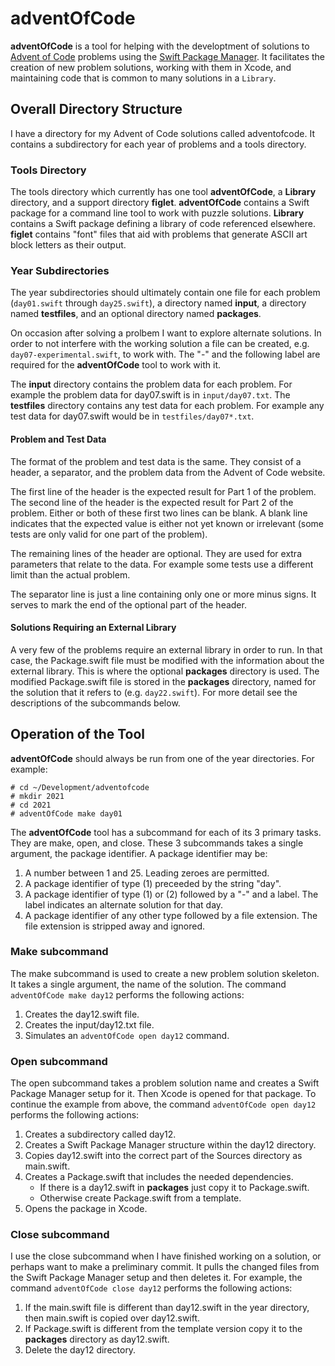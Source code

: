 # adventOfCode

**adventOfCode** is a tool for helping with the developtment of solutions to [Advent of Code](https://adventofcode.com) problems using the [Swift Package Manager](https://swift.org/package-manager).  It facilitates the creation of new problem solutions, working with them in Xcode, and maintaining code that is common to many solutions in a `Library`.

## Overall Directory Structure

I have a directory for my Advent of Code solutions called adventofcode.  It contains a subdirectory for each year of problems and a tools directory.

### Tools Directory

The tools directory which currently has one tool **adventOfCode**, a **Library** directory, and a support directory **figlet**.  **adventOfCode** contains a Swift package for a command line tool to work with puzzle solutions. **Library** contains a Swift package defining a library of code referenced elsewhere. **figlet** contains "font" files that aid with problems that generate ASCII art block letters as their output.

### Year Subdirectories

The year subdirectories should ultimately contain one file for each problem (`day01.swift` through `day25.swift`), a directory named **input**, a directory named **testfiles**, and an optional directory named **packages**.

On occasion after solving a prolbem I want to explore alternate solutions. In order to not interfere with the working solution a file can be created, e.g. `day07-experimental.swift`, to work with. The "-" and the following label are required for the **adventOfCode** tool to work with it.

The **input** directory contains the problem data for each problem.  For example the problem data for day07.swift is in `input/day07.txt`.  The **testfiles** directory contains any test data for each problem.  For example any test data for day07.swift would be in `testfiles/day07*.txt`.

#### Problem and Test Data

The format of the problem and test data is the same.  They consist of a header, a separator, and the problem data from the Advent of Code website.

The first line of the header is the expected result for Part 1 of the problem.  The second line of the header is the expected result for Part 2 of the problem.  Either or both of these first two lines can be blank.  A blank line indicates that the expected value is either not yet known or irrelevant (some tests are only valid for one part of the problem).

The remaining lines of the header are optional.  They are used for extra parameters that relate to the data.  For example some tests use a different limit than the actual problem.

The separator line is just a line containing only one or more minus signs.  It serves to mark the end of the optional part of the header.

#### Solutions Requiring an External Library ####

A very few of the problems require an external library in order to run.  In that case, the Package.swift file must be modified with the information about the external library. This is where the optional **packages** directory is used. The modified Package.swift file is stored in the **packages** directory, named for the solution that it refers to (e.g. `day22.swift`). For more detail see the descriptions of the subcommands below.

## Operation of the Tool

**adventOfCode** should always be run from one of the year directories.  For example:

```
# cd ~/Development/adventofcode
# mkdir 2021
# cd 2021
# adventOfCode make day01
```

The **adventOfCode** tool has a subcommand for each of its 3 primary tasks.  They are make, open, and close.  These 3 subcommands takes a single argument, the package identifier.  A package identifier may be:

1. A number between 1 and 25.  Leading zeroes are permitted.
1. A package identifier of type (1) preceeded by the string "day".
1. A package identifier of type (1) or (2) followed by a "-" and a label.  The label indicates an alternate solution for that day.
1. A package identifier of any other type followed by a file extension.  The file extension is stripped away and ignored.

### Make subcommand

The make subcommand is used to create a new problem solution skeleton.  It takes a single argument, the name of the solution.  The command `adventOfCode make day12` performs the following actions:

1. Creates the day12.swift file.
1. Creates the input/day12.txt file.
1. Simulates an `adventOfCode open day12` command.

### Open subcommand

The open subcommand takes a problem solution name and creates a Swift Package Manager setup for it.  Then Xcode is opened for that package.  To continue the example from above, the command `adventOfCode open day12` performs the following actions:

1. Creates a subdirectory called day12.
1. Creates a Swift Package Manager structure within the day12 directory.
1. Copies day12.swift into the correct part of the Sources directory as main.swift.
1. Creates a Package.swift that includes the needed dependencies.
    - If there is a day12.swift in **packages** just copy it to Package.swift.
    - Otherwise create Package.swift from a template.
1. Opens the package in Xcode.

### Close subcommand

I use the close subcommand when I have finished working on a solution, or perhaps want to make a preliminary commit.  It pulls the changed files from the Swift Package Manager setup and then deletes it.  For example, the command `adventOfCode close day12` performs the following actions:

1. If the main.swift file is different than day12.swift in the year directory, then main.swift is copied over day12.swift.
1. If Package.swift is different from the template version copy it to the **packages** directory as day12.swift.
1. Delete the day12 directory.
